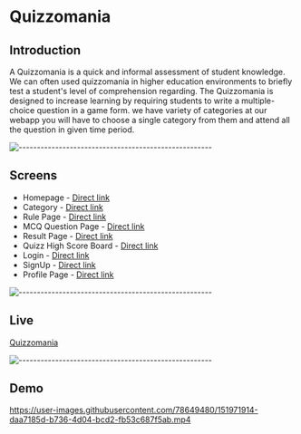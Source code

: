 # Quizzomania


## Introduction
A Quizzomania is a quick and informal assessment of student knowledge. We can often used quizzomania in higher education environments to briefly test a student's level of comprehension regarding.
The Quizzomania is designed to increase learning by requiring students to write a multiple-choice question in a game form. 
we have variety of categories at our webapp you will have to choose a single category from them and attend all the question in given time period.


![-----------------------------------------------------](https://raw.githubusercontent.com/andreasbm/readme/master/assets/lines/rainbow.png)


## Screens
 - Homepage - [Direct link](https://quizzomania.netlify.app/)
 - Category - [Direct link](https://quizzomania.netlify.app/components/category.html)
 - Rule Page - [Direct link](https://quizzomania.netlify.app/components/rules.html)
 - MCQ Question Page - [Direct link](https://quizzomania.netlify.app/components/questions.html)
 - Result Page - [Direct link](https://quizzomania.netlify.app/components/result.html)
 - Quizz High Score Board - [Direct link](https://quizzomania.netlify.app/components/scoreboard.html)
 - Login - [Direct link](https://quizzomania.netlify.app/components/login.html)
 - SignUp - [Direct link](https://quizzomania.netlify.app/components/signup.html)
 - Profile Page - [Direct link](https://quizzomania.netlify.app/components/profile.html)


![-----------------------------------------------------](https://raw.githubusercontent.com/andreasbm/readme/master/assets/lines/rainbow.png)



## Live
[Quizzomania](https://quizzomania.netlify.app/)


![-----------------------------------------------------](https://raw.githubusercontent.com/andreasbm/readme/master/assets/lines/rainbow.png)



## Demo
https://user-images.githubusercontent.com/78649480/151971914-daa7185d-b736-4d04-bcd2-fb53c687f5ab.mp4

